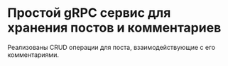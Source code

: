 # Простой gRPC сервис для хранения постов и комментариев

Реализованы CRUD операции для поста, взаимодействующие с его комментариями.